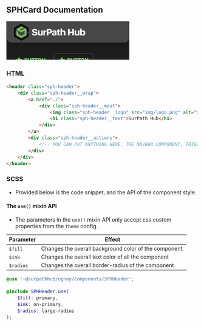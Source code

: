 ## SPHCard Documentation

![img.png](img.png)

### HTML
```html
<header class="sph-header">
    <div class="sph-header__wrap">
        <a href="./">
            <div class="sph-header__mast">
                <img class="sph-header__logo" src="img/logo.png" alt="SPH Logo">
                <h1 class="sph-header__text">SurPath Hub</h1>
            </div>
        </a>
        <div class="sph-header__actions">
            <!-- YOU CAN PUT ANYTHING HERE, THE NAVBAR COMPONENT, TRIGGERS, CUSTOM ELEMENTS, ETC -->
        </div>
    </div>
</header>
```
### SCSS
- Provided below is the code snippet, and the API of the component style.
#### The `use()` mixin API
- The parameters in the `use()` mixin API only accept css custom properties from the `theme` config.

| Parameter | Effect                                                 |
|-----------|--------------------------------------------------------|
| `$fill`   | Changes the overall background color of the component. |
| `$ink`    | Changes the overall text color of all the component    |
| `$radius` | Changes the overall border-radius of the component     |
```scss
@use '~@surpathhub/ugnay/components/SPHHeader';

@include SPHHeader.use(
    $fill: primary,
    $ink: on-primary,
    $radius: large-radius
);
```